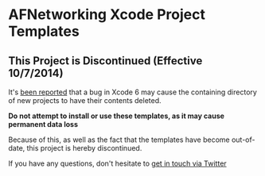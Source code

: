 AFNetworking Xcode Project Templates
====================================

## This Project is Discontinued (Effective 10/7/2014)

It's [been reported](https://github.com/AFNetworking/Xcode-Project-Templates/issues/12) that a bug in Xcode 6 may cause the containing directory of new projects to have their contents deleted.

**Do not attempt to install or use these templates, as it may cause permanent data loss**

Because of this, as well as the fact that the templates have become out-of-date, this project is hereby discontinued.

If you have any questions, don't hesitate to [get in touch via Twitter](https://twitter.com/mattt)
